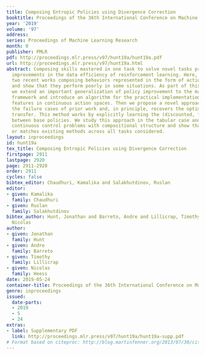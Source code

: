 ```yaml
---
title: Composing Entropic Policies using Divergence Correction
booktitle: Proceedings of the 36th International Conference on Machine Learning
year: '2019'
volume: '97'
address: 
series: Proceedings of Machine Learning Research
month: 0
publisher: PMLR
pdf: http://proceedings.mlr.press/v97/hunt19a/hunt19a.pdf
url: http://proceedings.mlr.press/v97/hunt19a.html
abstract: Composing skills mastered in one task to solve novel tasks promises dramatic
  improvements in the data efficiency of reinforcement learning. Here, we analyze
  two recent works composing behaviors represented in the form of action-value functions
  and show that they perform poorly in some situations. As part of this analysis,
  we extend an important generalization of policy improvement to the maximum entropy
  framework and introduce an algorithm for the practical implementation of successor
  features in continuous action spaces. Then we propose a novel approach which addresses
  the failure cases of prior work and, in principle, recovers the optimal policy during
  transfer. This method works by explicitly learning the (discounted, future) divergence
  between base policies. We study this approach in the tabular case and on non-trivial
  continuous control problems with compositional structure and show that it outperforms
  or matches existing methods across all tasks considered.
layout: inproceedings
id: hunt19a
tex_title: Composing Entropic Policies using Divergence Correction
firstpage: 2911
lastpage: 2920
page: 2911-2920
order: 2911
cycles: false
bibtex_editor: Chaudhuri, Kamalika and Salakhutdinov, Ruslan
editor:
- given: Kamalika
  family: Chaudhuri
- given: Ruslan
  family: Salakhutdinov
bibtex_author: Hunt, Jonathan and Barreto, Andre and Lillicrap, Timothy and Heess,
  Nicolas
author:
- given: Jonathan
  family: Hunt
- given: Andre
  family: Barreto
- given: Timothy
  family: Lillicrap
- given: Nicolas
  family: Heess
date: 2019-05-24
container-title: Proceedings of the 36th International Conference on Machine Learning
genre: inproceedings
issued:
  date-parts:
  - 2019
  - 5
  - 24
extras:
- label: Supplementary PDF
  link: http://proceedings.mlr.press/v97/hunt19a/hunt19a-supp.pdf
# Format based on citeproc: http://blog.martinfenner.org/2013/07/30/citeproc-yaml-for-bibliographies/
---
```

